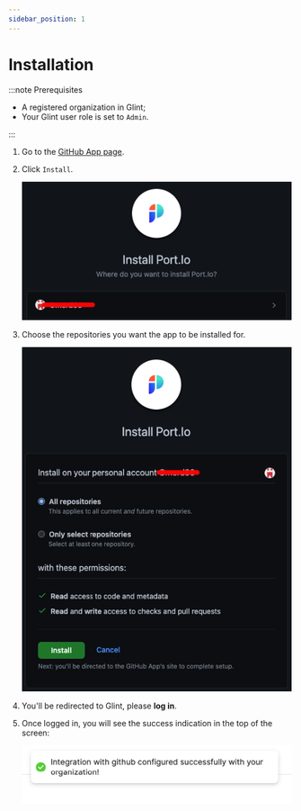 ```yaml
---
sidebar_position: 1
---
```


# Installation

:::note Prerequisites

- A registered organization in Glint;
- Your Glint user role is set to `Admin`.

:::

1. Go to the [GitHub App page](https://github.com/apps/useglint-io).

2. Click `Install`.

   ![GitHub app installation page](../../../../../static/img/integrations/github-app/GitHubAppInstallPage.png)

3. Choose the repositories you want the app to be installed for.

   ![GitHub app installation choose repositories](../../../../../static/img/integrations/github-app/GitHubAppChooseRepos.png)

4. You'll be redirected to Glint, please **log in**.

5. Once logged in, you will see the success indication in the top of the screen:

   ![GitHub app installation success indication on Glint](../../../../../static/img/integrations/github-app/GitHubInstallationSuccess.png)
